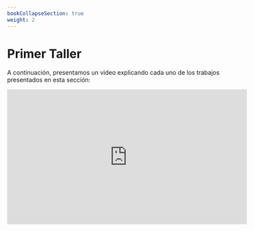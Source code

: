 ```yaml
---
bookCollapseSection: true
weight: 2
---
```


# Primer Taller

A continuación, presentamos un video explicando cada uno de los trabajos presentados en esta sección:

<iframe width="560" height="315" src="https://www.youtube.com/embed/ptc4Awb0UpU" title="YouTube video player" frameborder="0" allow="accelerometer; autoplay; clipboard-write; encrypted-media; gyroscope; picture-in-picture; web-share" allowfullscreen></iframe>